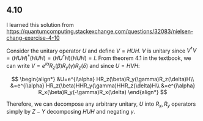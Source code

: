 ## 4.10
I learned this solution from\
https://quantumcomputing.stackexchange.com/questions/32083/nielsen-chang-exercise-4-10

Consider the unitary operator $U$ and define $V=HUH$. $V$ is unitary since $V^\dagger V = (HUH)^\dagger(HUH) = (HU^\dagger H)(HUH) = I$. From theorem 4.1 in the textbook, we can write $V=e^{i\alpha}R_z(\beta)R_y(\gamma)R_z(\delta)$ and since $U=HVH$:

$$
\begin{align*}
&U=e^{i\alpha} HR_z(\beta)R_y(\gamma)R_z(\delta)H\\
&=e^{i\alpha} HR_z(\beta)HHR_y(\gamma)HHR_z(\delta)H\\
&=e^{i\alpha} R_x(\beta)R_y(-\gamma)R_x(\delta)
\end{align*}
$$

Therefore, we can decompose any arbitrary unitary, $U$ into $R_x, R_y$ operators simply by $Z-Y$ decomposing $HUH$ and negating $\gamma$.
